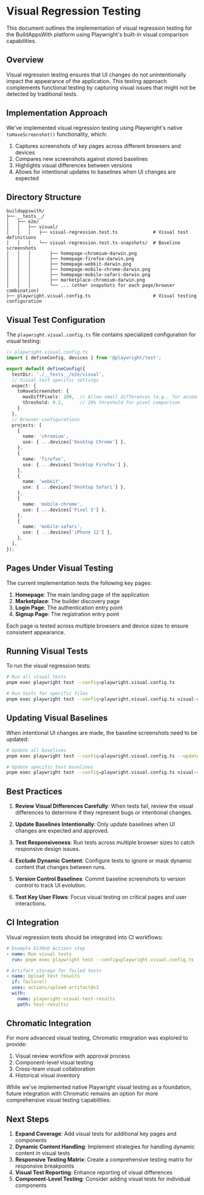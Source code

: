 # Visual Regression Testing

This document outlines the implementation of visual regression testing for the BuildAppsWith platform using Playwright's built-in visual comparison capabilities.

## Overview

Visual regression testing ensures that UI changes do not unintentionally impact the appearance of the application. This testing approach complements functional testing by capturing visual issues that might not be detected by traditional tests.

## Implementation Approach

We've implemented visual regression testing using Playwright's native `toHaveScreenshot()` functionality, which:

1. Captures screenshots of key pages across different browsers and devices
2. Compares new screenshots against stored baselines
3. Highlights visual differences between versions
4. Allows for intentional updates to baselines when UI changes are expected

## Directory Structure

```
buildappswith/
├── __tests__/
│   ├── e2e/
│   │   ├── visual/
│   │   │   ├── visual-regression.test.ts             # Visual test definitions
│   │   │   └── visual-regression.test.ts-snapshots/  # Baseline screenshots
│   │   │       ├── homepage-chromium-darwin.png
│   │   │       ├── homepage-firefox-darwin.png
│   │   │       ├── homepage-webkit-darwin.png
│   │   │       ├── homepage-mobile-chrome-darwin.png
│   │   │       ├── homepage-mobile-safari-darwin.png
│   │   │       ├── marketplace-chromium-darwin.png
│   │   │       └── ... (other snapshots for each page/browser combination)
├── playwright.visual.config.ts                       # Visual testing configuration
```

## Visual Test Configuration

The `playwright.visual.config.ts` file contains specialized configuration for visual testing:

```typescript
// playwright.visual.config.ts
import { defineConfig, devices } from '@playwright/test';

export default defineConfig({
  testDir: './__tests__/e2e/visual',
  // Visual test specific settings
  expect: {
    toHaveScreenshot: {
      maxDiffPixels: 100,  // Allow small differences (e.g., for animations)
      threshold: 0.2,      // 20% threshold for pixel comparison
    }
  },
  // Browser configurations
  projects: [
    {
      name: 'chromium',
      use: { ...devices['Desktop Chrome'] },
    },
    {
      name: 'firefox',
      use: { ...devices['Desktop Firefox'] },
    },
    {
      name: 'webkit',
      use: { ...devices['Desktop Safari'] },
    },
    {
      name: 'mobile-chrome',
      use: { ...devices['Pixel 5'] },
    },
    {
      name: 'mobile-safari',
      use: { ...devices['iPhone 12'] },
    },
  ],
});
```

## Pages Under Visual Testing

The current implementation tests the following key pages:

1. **Homepage**: The main landing page of the application
2. **Marketplace**: The builder discovery page
3. **Login Page**: The authentication entry point
4. **Signup Page**: The registration entry point

Each page is tested across multiple browsers and device sizes to ensure consistent appearance.

## Running Visual Tests

To run the visual regression tests:

```bash
# Run all visual tests
pnpm exec playwright test --config=playwright.visual.config.ts

# Run tests for specific files
pnpm exec playwright test --config=playwright.visual.config.ts visual-regression.test.ts
```

## Updating Visual Baselines

When intentional UI changes are made, the baseline screenshots need to be updated:

```bash
# Update all baselines
pnpm exec playwright test --config=playwright.visual.config.ts --update-snapshots

# Update specific test baselines
pnpm exec playwright test --config=playwright.visual.config.ts visual-regression.test.ts --update-snapshots
```

## Best Practices

1. **Review Visual Differences Carefully**: When tests fail, review the visual differences to determine if they represent bugs or intentional changes.

2. **Update Baselines Intentionally**: Only update baselines when UI changes are expected and approved.

3. **Test Responsiveness**: Run tests across multiple browser sizes to catch responsive design issues.

4. **Exclude Dynamic Content**: Configure tests to ignore or mask dynamic content that changes between runs.

5. **Version Control Baselines**: Commit baseline screenshots to version control to track UI evolution.

6. **Test Key User Flows**: Focus visual testing on critical pages and user interactions.

## CI Integration

Visual regression tests should be integrated into CI workflows:

```yaml
# Example GitHub Actions step
- name: Run visual tests
  run: pnpm exec playwright test --config=playwright.visual.config.ts

# Artifact storage for failed tests
- name: Upload test results
  if: failure()
  uses: actions/upload-artifact@v3
  with:
    name: playwright-visual-test-results
    path: test-results/
```

## Chromatic Integration

For more advanced visual testing, Chromatic integration was explored to provide:

1. Visual review workflow with approval process
2. Component-level visual testing
3. Cross-team visual collaboration
4. Historical visual inventory

While we've implemented native Playwright visual testing as a foundation, future integration with Chromatic remains an option for more comprehensive visual testing capabilities.

## Next Steps

1. **Expand Coverage**: Add visual tests for additional key pages and components
2. **Dynamic Content Handling**: Implement strategies for handling dynamic content in visual tests
3. **Responsive Testing Matrix**: Create a comprehensive testing matrix for responsive breakpoints
4. **Visual Test Reporting**: Enhance reporting of visual differences
5. **Component-Level Testing**: Consider adding visual tests for individual components